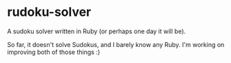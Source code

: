# rudoku-solver

A sudoku solver written in Ruby (or perhaps one day it will be).  

So far, it doesn't solve Sudokus, and I barely know any Ruby.
I'm working on improving both of those things :)


